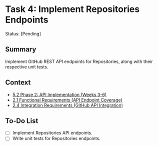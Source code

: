 # Task 4: Implement Repositories Endpoints

Status: [Pending]

## Summary
Implement GitHub REST API endpoints for Repositories, along with their respective unit tests.

## Context
*   [5.2 Phase 2: API Implementation (Weeks 3-6)](github-api-mcp-comprehensive-plan.md#52-phase-2-api-implementation-weeks-3-6)
*   [2.1 Functional Requirements (API Endpoint Coverage)](github-api-mcp-comprehensive-plan.md#21-functional-requirements)
*   [2.4 Integration Requirements (GitHub API Integration)](github-api-mcp-comprehensive-plan.md#24-integration-requirements)

## To-Do List
*   [ ] Implement Repositories API endpoints.
*   [ ] Write unit tests for Repositories endpoints.